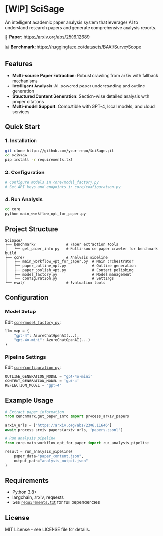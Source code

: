 # [WIP] SciSage

An intelligent academic paper analysis system that leverages AI to understand research papers and generate comprehensive analysis reports.

📄 **Paper**: https://arxiv.org/abs/2506.12689

📊 **Benchmark**: https://huggingface.co/datasets/BAAI/SurveyScope

## Features

- **Multi-source Paper Extraction**: Robust crawling from arXiv with fallback mechanisms
- **Intelligent Analysis**: AI-powered paper understanding and outline generation
- **Structured Content Generation**: Section-wise detailed analysis with proper citations
- **Multi-model Support**: Compatible with GPT-4, local models, and cloud services

## Quick Start

### 1. Installation
```bash
git clone https://github.com/your-repo/SciSage.git
cd SciSage
pip install -r requirements.txt
```

### 2. Configuration
```bash
# Configure models in core/model_factory.py
# Set API keys and endpoints in core/configuration.py
```


### 4. Run Analysis
```bash
cd core
python main_workflow_opt_for_paper.py
```


## Project Structure

```
SciSage/
├── benchmark/              # Paper extraction tools
│   └── get_paper_info.py   # Multi-source paper crawler for benchmark build
├── core/                   # Analysis pipeline
│   ├── main_workflow_opt_for_paper.py  # Main orchestrator
│   ├── paper_outline_opt.py            # Outline generation
│   ├── paper_poolish_opt.py            # Content polishing
│   ├── model_factory.py                # Model management
│   └── configuration.py                # Settings
└── eval/                   # Evaluation tools
```

## Configuration

### Model Setup
Edit [`core/model_factory.py`](core/model_factory.py):
```python
llm_map = {
    "gpt-4": AzureChatOpenAI(...),
    "gpt-4o-mini": AzureChatOpenAI(...),
}
```

### Pipeline Settings
Edit [`core/configuration.py`](core/configuration.py):
```python
OUTLINE_GENERATION_MODEL = "gpt-4o-mini"
CONTENT_GENERATION_MODEL = "gpt-4"
REFLECTION_MODEL = "gpt-4"
```

## Example Usage

```python
# Extract paper information
from benchmark.get_paper_info import process_arxiv_papers

arxiv_urls = ["https://arxiv.org/abs/2306.11646"]
await process_arxiv_papers(arxiv_urls, "papers.jsonl")

# Run analysis pipeline
from core.main_workflow_opt_for_paper import run_analysis_pipeline

result = run_analysis_pipeline(
    paper_data="paper_content.json",
    output_path="analysis_output.json"
)
```

## Requirements

- Python 3.8+
- langchain, arxiv, requests
- See [`requirements.txt`](requirements.txt) for full dependencies

## License

MIT License - see LICENSE file for details.
